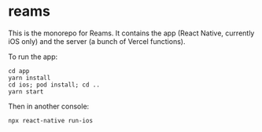 # reams

This is the monorepo for Reams. It contains the app (React Native, currently iOS only) and the server (a bunch of Vercel functions).

To run the app:

```
cd app
yarn install
cd ios; pod install; cd ..
yarn start
```

Then in another console:
```
npx react-native run-ios
```
